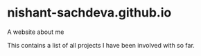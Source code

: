 # nishant-sachdeva.github.io
A website about me

This contains a list of all projects I have been involved with so far.
